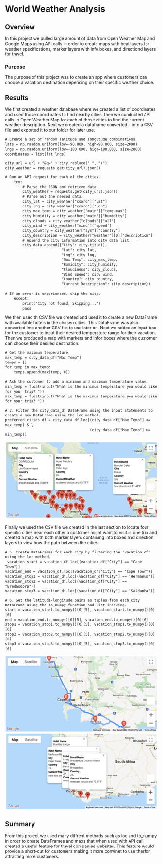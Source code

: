 # World Weather Analysis
## Overview
In this project we pulled large amount of data from Open Weather Map and Google Maps using API calls in order to create maps with heat layers for weather specificstions, marker layers with info boxes, and directiond layers for travel.

### Purpose 
The purpose of this project was to create an app where customers can choose a vacation destination depending on their specific weather choice.

## Results 
We first created a weather database where we created a list of coordinates and used those coordinates to find nearby cities. then we cunducted API calls to Open Weather Map for each of those cities to find the current weather description. Next we created a dataframe converted it into a CSV file and exported it to our folder for later use.


```
# Create a set of random latitude and longitude combinations
lats = np.random.uniform(low=-90.000, high=90.000, size=2000)
lngs = np.random.uniform(low=-180.000, high=180.000, size=2000)
coordinates = list(lat_lngs)
```
```
city_url = url + "&q=" + city.replace(" ", "+")
city_weather = requests.get(city_url).json()
```
```
# Run an API request for each of the cities.
    try:
        # Parse the JSON and retrieve data.
        city_weather = requests.get(city_url).json()
        # Parse out the needed data.
        city_lat = city_weather["coord"]["lat"]
        city_lng = city_weather["coord"]["lon"]
        city_max_temp = city_weather["main"]["temp_max"]
        city_humidity = city_weather["main"]["humidity"]
        city_clouds = city_weather["clouds"]["all"]
        city_wind = city_weather["wind"]["speed"]
        city_country = city_weather["sys"]["country"]
        city_description = city_weather["weather"][0]["description"]
        # Append the city information into city_data list.
        city_data.append({"City": city.title(),
                          "Lat": city_lat,
                          "Lng": city_lng,
                          "Max Temp": city_max_temp,
                          "Humidity": city_humidity,
                          "Cloudiness": city_clouds,
                          "Wind Speed": city_wind,
                          "Country": city_country,
                          "Current Description": city_description})

# If an error is experienced, skip the city.
    except:
        print("City not found. Skipping...")
        pass
```


We then used th CSV file we created and used it to create a new DataFrame with available hotels in the chosen cities. This DataFrame was also converted into another CSV file to use later on. Next we added an input box for the customer to input their desired temperature range for their vacation. Then we produced a map with markers and infor boxes where the customer can choose their desired destination.

```
# Get the maximum temperature.
max_temp = city_data_df["Max Temp"]
temps = []
for temp in max_temp:
    temps.append(max(temp, 0))

# Ask the customer to add a minimum and maximum temperature value.
min_temp = float(input("What is the minimum temperature you would like for your trip? "))
max_temp = float(input("What is the maximum temperature you would like for your trip? "))
```
```
# 3. Filter the city_data_df DataFrame using the input statements to create a new DataFrame using the loc method.
preferred_cities_df = city_data_df.loc[(city_data_df["Max Temp"] <= max_temp) & \
                                       (city_data_df["Max Temp"] >= min_temp)]

```
![](Vacation_Search/WeatherPy_vacation_map.png)

Finally we used the CSV file we created in the last section to locate four specific cities near each other a customer might want to visit in one trip and created a map with both marker layers containing info boxes and direction layers to view how the path between the cities. 
```
# 5. Create DataFrames for each city by filtering the 'vacation_df' using the loc method.
 vacation_start = vacation_df.loc[(vacation_df["City"] == "Cape Town")]
vacation_end = vacation_df.loc[(vacation_df["City"] == "Cape Town")]
vacation_stop1 = vacation_df.loc[(vacation_df["City"] == "Hermanus")]
vacation_stop2 = vacation_df.loc[(vacation_df["City"] == "Bredasdorp")]
vacation_stop3 = vacation_df.loc[(vacation_df["City"] == "Saldanha")]
```
```
# 6. Get the latitude-longitude pairs as tuples from each city DataFrame using the to_numpy function and list indexing.
start = vacation_start.to_numpy()[0][5], vacation_start.to_numpy()[0][6]
end = vacation_end.to_numpy()[0][5], vacation_end.to_numpy()[0][6]
stop1 = vacation_stop1.to_numpy()[0][5], vacation_stop1.to_numpy()[0][6]
stop2 = vacation_stop2.to_numpy()[0][5], vacation_stop2.to_numpy()[0][6]
stop3 = vacation_stop3.to_numpy()[0][5], vacation_stop3.to_numpy()[0][6]
```
![](Vacation_Itinerary/WeatherPy_travel_map.png)
![](Vacation_Itinerary/WeatherPy_travel_map_markers.png)

## Summary
From this project we used many diffrent methods such as loc and to_numpy in order to create DateFrames and maps that when used with API call created a useful feature for travel companies websites. This feature would provide a short-cut for customers making it more convinet to use therfor attracting more customers.
